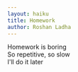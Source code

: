 ```yaml
---
layout: haiku
title: Homework
author: Roshan Ladha
---
```


Homework is boring<br>
So repetitive, so slow<br>
I'll do it later<br>